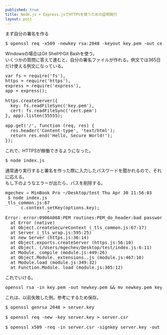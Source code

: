 ```yaml
---
published: true
title: Node.js + Express.jsでHTTPSを使うための証明発行
layout: post
---
```

<p>まず自分の署名を作る</p>

<pre class="brush: js;">
$ openssl req -x509 -newkey rsa:2048 -keyout key.pem -out cert.pem -days 365
</pre>

<p>Windowsの場合はGit ShellやGit Bashを使う。<br>
いくつかの質問に答えて進むと、自分の署名ファイルが作れる。例文では365日だけ使える例文になっている。</p>

<pre class="brush: js;">
var fs = require('fs'),
https = require('https'),
express = require('express'),
app = express();

https.createServer({
  key: fs.readFileSync('key.pem'),
  cert: fs.readFileSync('cert.pem')
}, app).listen(55555);

app.get('/', function (req, res) {
  res.header('Content-type', 'text/html');
  return res.end('Hello, Secure World!');
});
</pre>

<p>
これで、HTTPSが稼働できるようになった。
</p>

<pre class="brush: js;">
$ node index.js
</pre>

<p>
通常通り実行すると署名を作った際に入力したパスワードを聞かれるので、それに応える。<br>
もし下のようなエラーが出たら、パスを削除する。
</p>

<pre class="brush: js;">
mgechev → MinBook Pro ~/Desktop/test Thu Apr 30 11:56:03
 $ node index.js
_tls_common.js:67
      c.context.setKey(options.key);
                ^
Error: error:0906A068:PEM routines:PEM_do_header:bad password read
  at Error (native)
  at Object.createSecureContext (_tls_common.js:67:17)
  at Server (_tls_wrap.js:595:25)
  at new Server (https.js:36:14)
  at Object.exports.createServer (https.js:56:10)
  at Object.<anonymous> (/Users/mgechev/Desktop/test/index.js:6:11)
  at Module._compile (module.js:449:26)
  at Object.Module._extensions..js (module.js:467:10)
  at Module.load (module.js:349:32)
  at Function.Module._load (module.js:305:12)
</pre>

<p>これでいける。</p>

<pre class="brush: js;">
openssl rsa -in key.pem -out newkey.pem && mv newkey.pem key.pem
</pre>

<p>これは、以前失敗した例。参考にするため保存。</p>

<pre class="brush: js;">
$ openssl genrsa 2048 > server.key<br>
$ openssl req -new -key server.key > server.csr<br>
$ openssl x509 -req -in server.csr -signkey server.key -out server.crt
</pre>
